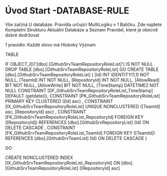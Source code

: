 ﻿# Úvod   Start -DATABASE-RULE  

Vše začíná U databáze. 
Pravidla určující MultiLogiku v 1 Balíčku.
Zde najdete Kompletní Strukturu Aktuální Databáze
a Seznam Pravidel, které je obecně dobré dodržovat

1 pravidlo: Každé slovo má Hluboký Význam

TABLE


 IF OBJECT_ID('[dbo].[GithubSrvTeamRepositoryRoleList]') IS NOT NULL 
 DROP TABLE [dbo].[GithubSrvTeamRepositoryRoleList] 
 GO
 CREATE TABLE [dbo].[GithubSrvTeamRepositoryRoleList] ( 
 [Id]            INT              IDENTITY(1,1)          NOT NULL,
 [TeamId]        INT                                     NOT NULL,
 [RepositoryId]  INT                                     NOT NULL,
 [AllowRead]     BIT                                     NOT NULL,
 [AllowWrite]    BIT                                     NOT NULL,
 [TimeStamp]     DATETIME2                               NOT NULL  CONSTRAINT [DF_GithubSrvTeamRepositoryRoleList_TimeStamp] DEFAULT (getdate()),
 CONSTRAINT   [PK_GithubSrvTeamRepositoryRoleList]  PRIMARY KEY CLUSTERED    ([Id] asc) ,
 CONSTRAINT   [IX_GithubSrvTeamRepositoryRoleList]  UNIQUE      NONCLUSTERED ([TeamId] asc, [RepositoryId] asc) ,
 CONSTRAINT [FK_GithubSrvTeamRepositoryRoleList_RepositoryId] FOREIGN KEY ([RepositoryId]) REFERENCES [dbo].[GithubSrvRepositoryList] (Id)  ON DELETE CASCADE ,
 CONSTRAINT [FK_GithubSrvTeamRepositoryRoleList_TeamId] FOREIGN KEY ([TeamId]) REFERENCES [dbo].[GithubSrvTeamList] (Id)  ON DELETE CASCADE )
 
 
 GO
 
 CREATE NONCLUSTERED INDEX [IX_GithubSrvTeamRepositoryRoleList_RepositoryId] 
    ON [dbo].[GithubSrvTeamRepositoryRoleList] ([RepositoryId] asc)